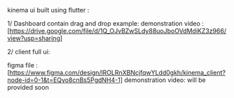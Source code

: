 kinema ui built using flutter :

1/ Dashboard contain drag and drop example:
demonstration video : [https://drive.google.com/file/d/1Q_OJvBZwSLdy88uoJboOVdMdiKZ3z966/view?usp=sharing]

2/ client full ui:

figma file : [https://www.figma.com/design/lROLRnXBNcjfqwYLdd0gkh/kinema_client?node-id=0-1&t=EQyo8cnBs5PgdNH4-1]
demonstration video: will be provided soon
